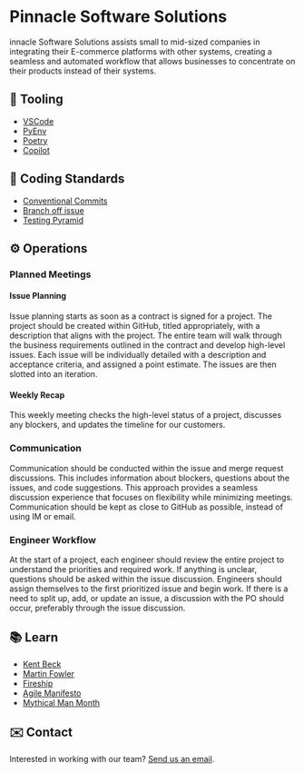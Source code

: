 # Pinnacle Software Solutions

innacle Software Solutions assists small to mid-sized companies in integrating their E-commerce platforms with other systems, creating a seamless and automated workflow that allows businesses to concentrate on their products instead of their systems.

## 🚀 Tooling
- [VSCode](https://code.visualstudio.com)
- [PyEnv](https://github.com/pyenv/pyenv)
- [Poetry](https://python-poetry.org)
- [Copilot](https://github.com/features/copilot)

## 👾 Coding Standards
- [Conventional Commits](https://www.conventionalcommits.org)
- [Branch off issue](https://docs.github.com/en/issues/tracking-your-work-with-issues/using-issues/creating-a-branch-for-an-issue)
- [Testing Pyramid](https://martinfowler.com/articles/practical-test-pyramid.html)


## ⚙️ Operations

### Planned Meetings
#### Issue Planning
Issue planning starts as soon as a contract is signed for a project. The project should be created within GitHub, titled appropriately, with a description that aligns with the project. The entire team will walk through the business requirements outlined in the contract and develop high-level issues. Each issue will be individually detailed with a description and acceptance criteria, and assigned a point estimate. The issues are then slotted into an iteration.
#### Weekly Recap
This weekly meeting checks the high-level status of a project, discusses any blockers, and updates the timeline for our customers.

### Communication
Communication should be conducted within the issue and merge request discussions. This includes information about blockers, questions about the issues, and code suggestions. This approach provides a seamless discussion experience that focuses on flexibility while minimizing meetings. Communication should be kept as close to GitHub as possible, instead of using IM or email.

### Engineer Workflow
At the start of a project, each engineer should review the entire project to understand the priorities and required work. If anything is unclear, questions should be asked within the issue discussion. Engineers should assign themselves to the first prioritized issue and begin work. If there is a need to split up, add, or update an issue, a discussion with the PO should occur, preferably through the issue discussion.

## 📚 Learn

- [Kent Beck](https://tidyfirst.substack.com)
- [Martin Fowler](https://martinfowler.com)
- [Fireship](https://www.youtube.com/@Fireship)
- [Agile Manifesto](https://agilemanifesto.org)
- [Mythical Man Month](https://www.amazon.com/Mythical-Man-Month-Software-Engineering-Anniversary/dp/0201835959)

## ✉️ Contact

Interested in working with our team? [Send us an email](mailto:braydenbrekke@live.com).
